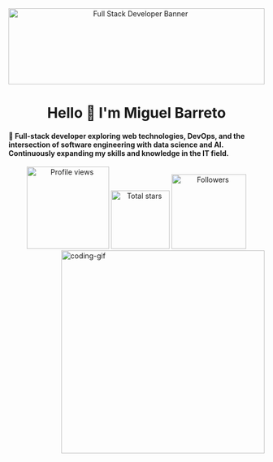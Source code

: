 <!-- Wide Banner -->
<div align="center">
  <a href="#">
    <img 
      src="https://user-images.githubusercontent.com/74038190/225813708-98b745f2-7d22-48cf-9150-083f1b00d6c9.gif" 
      alt="Full Stack Developer Banner" 
      style="width:100%; height:150px; object-fit:cover;"
    />
  </a>
</div>

<!-- Greeting -->
</h1>
<h1 align="center">Hello 🙏 I'm Miguel Barreto</h1>
<h4 align="left">🌟 Full-stack developer exploring web technologies, DevOps, and the intersection of software engineering with data science and AI. Continuously expanding my skills and knowledge in the IT field.</h4>

<div align="center">
  <a href="https://github.com/miguelbtcode">
  <img width="162px" 
       src="https://komarev.com/ghpvc/?username=miguelbtcode&label=Profile%20views&color=318CE7&style=for-the-badge" 
       alt="Profile views" /></a>
  <a href="https://api.github-star-counter.workers.dev/user/miguelbtcode">
  <img width="115px" 
       alt="Total stars" 
       title="Total stars on GitHub" 
       src="https://custom-icon-badges.herokuapp.com/badge/dynamic/json?logo=star&color=318CE7&labelColor=505050&label=Stars&style=for-the-badge&query=%24.stars&url=https://api.github-star-counter.workers.dev/user/miguelbtcode" /></a>
  <a href="https://github.com/miguelbtcode?tab=followers">
  <img width="147px" 
       alt="Followers" 
       title="Follow me on GitHub" 
       src="https://custom-icon-badges.herokuapp.com/github/followers/miguelbtcode?color=318CE7&labelColor=505050&style=for-the-badge&logo=person-add&label=Followers&logoColor=white" /></a>
</div>

<!--👀VIEWS / 🌐WEBSITE: https://github.com/antonkomarev/github-profile-views-counter -->
<img align="right" alt="coding-gif" width="400" src="https://github.com/JoshuaThadi/JoshuaThadi/blob/main/transparent_gitgif.gif">
